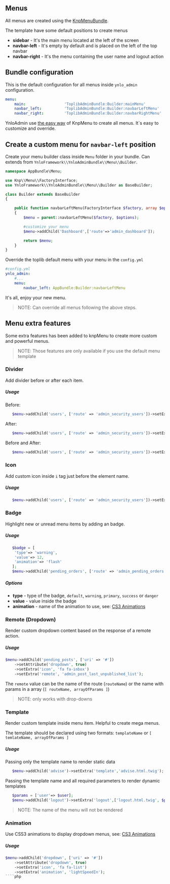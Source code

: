 
## Menus

All menus are created using the [KnpMenuBundle](http://symfony.com/doc/current/bundles/KnpMenuBundle/index.html).

The template have some default positions to create menus

- **sidebar** - It's the main menu located at the left of the screen
- **navbar-left** - It's empty by default and is placed on the left of the top navbar
- **navbar-right** - It's the menu containing the user name and logout action

## Bundle configuration

This is the default configuration for all menus inside `ynlo_admin` configuration.

````yml
menu:
    main:                 'ToplibAdminBundle:Builder:mainMenu'
    navbar_left:          'ToplibAdminBundle:Builder:navbarLeftMenu'
    navbar_right:         'ToplibAdminBundle:Builder:navbarRightMenu'
````

YnloAdmin use [the easy way](http://symfony.com/doc/current/bundles/KnpMenuBundle/index.html#method-a-the-easy-way-yay)
of KnpMenu to create all menus. It`s easy to customize and override.

## Create a custom menu for `navbar-left` position

Create your menu builder class inside `Menu` folder in your bundle.
Can extends from `YnloFramework\\YnloAdminBundle\\Menu\\Builder`.

````php
namespace AppBundle\Menu;

use Knp\\Menu\\FactoryInterface;
use YnloFramework\\YnloAdminBundle\\Menu\\Builder as BaseBuilder;

class Builder extends BaseBuilder
{

    public function navbarLeftMenu(FactoryInterface $factory, array $options)
    {
        $menu = parent::navbarLeftMenu($factory, $options);

        #customize your menu
        $menu->addChild('Dashboard',['route'=>'admin_dashboard']);

        return $menu;
    }
}
````

Override the toplib default menu with your menu in the `config.yml`

````yml
#config.yml
ynlo_admin:
    #...
    menu:
        navbar_left: AppBundle:Builder:navbarLeftMenu
````

It's all, enjoy your new menu.

> NOTE: Can override all menus following the above steps.

## Menu extra features

Some extra features has been added to knpMenu to create more custom and powerful menus.

> NOTE: Those features are only available if you use the default menu template

### Divider

Add divider before or after each item.

##### Usage

Before:
````php
   $menu->addChild('users', ['route' => 'admin_security_users'])->setExtra('divider', 'prepend');
````
After:
````php
   $menu->addChild('users', ['route' => 'admin_security_users'])->setExtra('divider', 'append');
````
Before and After:
````php
   $menu->addChild('users', ['route' => 'admin_security_users'])->setExtra('divider', 'both');
````

### Icon

Add custom icon inside `i` tag just before the element name.

##### Usage

````php
   $menu->addChild('users', ['route' => 'admin_security_users'])->setExtra('icon', 'fa fa-users');
````

### Badge

Highlight new or unread menu items by adding an badge.

##### Usage

````php
   $badge = [
    'type'=> 'warning',
    'value'=> 12,
    'animation'=> 'flash'
   ];
   $menu->addChild('pending_orders', ['route' => 'admin_pending_orders'])->setExtra('badge', $badge);
````

##### Options

- **type** - type of the badge, `default`, `warning`, `primary`, `success` or `danger`
- **value** - value inside the badge
- **animation** - name of the animation to use, see: [CS3 Animations](https://daneden.github.io/animate.css/)

### Remote (Dropdown)

Render custom dropdown content based on the response of a remote action.

##### Usage
````php
$menu->addChild('pending_posts', ['uri' => '#'])
    ->setAttribute('dropdown', true)
    ->setExtra('icon', 'fa fa-inbox')
    ->setExtra('remote', 'admin_post_last_unpublished_list');
````

The `remote` value can be the name of the route (`routeName`)
or the name with params in a array (`[ routeName, arrayOfParams ]`)

> NOTE: only works with drop-downs

### Template

Render custom template inside menu item. Helpful to create mega menus.

The template should be declared using two formats:  `templateName` or `[ temlateName, arrayOfParams ]`

##### Usage

Passing only the template name to render static data
````php
   $menu->addChild('advise')->setExtra('template','advise.html.twig');
````

Passing the template name and all required parameters to render dynamic templates
````php
   $params = ['user'=> $user];
   $menu->addChild('logout')->setExtra('logout',['logout.html.twig', $params]);
````

> NOTE: The name of the menu will not be rendered

### Animation

Use CSS3 animations to display dropdown menus, see: [CS3 Animations](https://daneden.github.io/animate.css/)

##### Usage

````php
$menu->addChild('dropdown', ['uri' => '#'])
    ->setAttribute('dropdown', true)
    ->setExtra('icon', 'fa fa-list')
    ->setExtra('animation', 'lightSpeedIn');
````php



